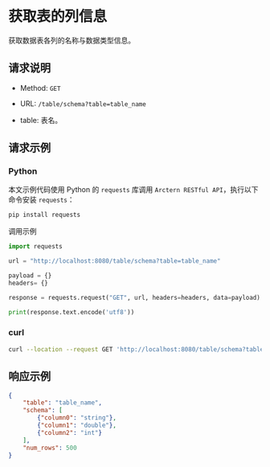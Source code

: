 # 获取表的列信息

获取数据表各列的名称与数据类型信息。

## 请求说明

- Method: `GET`
- URL: `/table/schema?table=table_name`

- table: 表名。

## 请求示例

### Python

本文示例代码使用 Python 的 `requests` 库调用 `Arctern RESTful API`，执行以下命令安装 `requests`：

```bash
pip install requests
```

调用示例

```python
import requests

url = "http://localhost:8080/table/schema?table=table_name"

payload = {}
headers= {}

response = requests.request("GET", url, headers=headers, data=payload)

print(response.text.encode('utf8'))
```

### curl

```bash
curl --location --request GET 'http://localhost:8080/table/schema?table=table_name'
```

## 响应示例

```json
{
    "table": "table_name",
    "schema": [
        {"column0": "string"},
        {"column1": "double"},
        {"column2": "int"}
    ],
    "num_rows": 500
}
```
